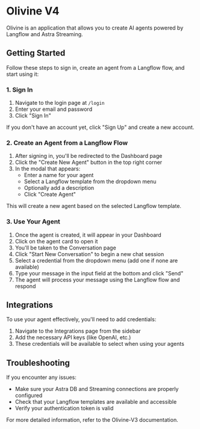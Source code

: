 # Olivine V4

Olivine is an application that allows you to create AI agents powered by Langflow and Astra Streaming.

## Getting Started

Follow these steps to sign in, create an agent from a Langflow flow, and start using it:

### 1. Sign In

1. Navigate to the login page at `/login`
2. Enter your email and password
3. Click "Sign In"

If you don't have an account yet, click "Sign Up" and create a new account.

### 2. Create an Agent from a Langflow Flow

1. After signing in, you'll be redirected to the Dashboard page
2. Click the "Create New Agent" button in the top right corner
3. In the modal that appears:
   - Enter a name for your agent
   - Select a Langflow template from the dropdown menu
   - Optionally add a description
   - Click "Create Agent"

This will create a new agent based on the selected Langflow template.

### 3. Use Your Agent

1. Once the agent is created, it will appear in your Dashboard
2. Click on the agent card to open it
3. You'll be taken to the Conversation page
4. Click "Start New Conversation" to begin a new chat session
5. Select a credential from the dropdown menu (add one if none are available)
6. Type your message in the input field at the bottom and click "Send"
7. The agent will process your message using the Langflow flow and respond

## Integrations

To use your agent effectively, you'll need to add credentials:

1. Navigate to the Integrations page from the sidebar
2. Add the necessary API keys (like OpenAI, etc.)
3. These credentials will be available to select when using your agents

## Troubleshooting

If you encounter any issues:

- Make sure your Astra DB and Streaming connections are properly configured
- Check that your Langflow templates are available and accessible
- Verify your authentication token is valid

For more detailed information, refer to the Olivine-V3 documentation.
